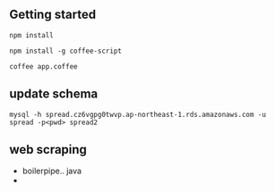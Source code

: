 ## Getting started

```
npm install

npm install -g coffee-script

coffee app.coffee
```

## update schema

```
mysql -h spread.cz6vgpg0twvp.ap-northeast-1.rds.amazonaws.com -u spread -p<pwd> spread2
```

## web scraping

* boilerpipe.. java
* 

